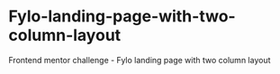 # Fylo-landing-page-with-two-column-layout
Frontend mentor challenge - Fylo landing page with two column layout
